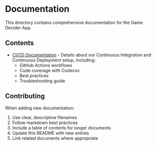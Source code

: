 # Documentation

This directory contains comprehensive documentation for the Game Decider App.

## Contents

- [CI/CD Documentation](ci-cd.md) - Details about our Continuous Integration and Continuous Deployment setup, including:
  - GitHub Actions workflows
  - Code coverage with Codecov
  - Best practices
  - Troubleshooting guide

## Contributing

When adding new documentation:
1. Use clear, descriptive filenames
2. Follow markdown best practices
3. Include a table of contents for longer documents
4. Update this README with new entries
5. Link related documents where appropriate 